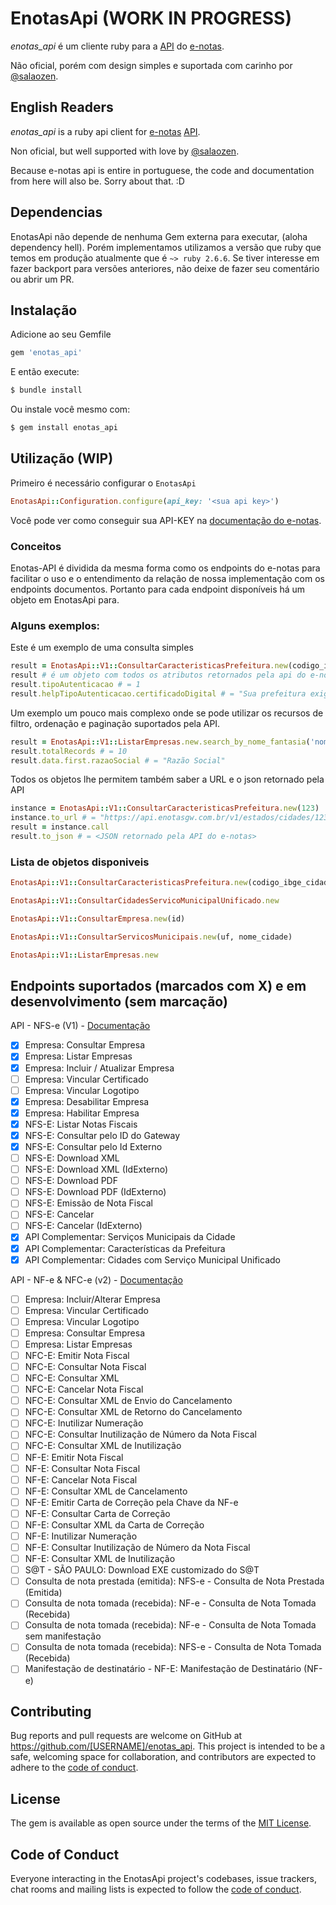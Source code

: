 # EnotasApi (WORK IN PROGRESS)
*enotas_api* é um cliente ruby para a [API](https://docs.enotasgw.com.br/reference) do [e-notas](https://enotas.com.br/).

Não oficial, porém com design simples e suportada com carinho por [@salaozen](https://github.com/salaozen).

## English Readers
*enotas_api* is a ruby api client for [e-notas](https://enotas.com.br/) [API](https://docs.enotasgw.com.br/reference).

Non oficial, but well supported with love by [@salaozen](https://github.com/salaozen).

Because e-notas api is entire in portuguese, the code and documentation from here will also be. Sorry about that. :D

## Dependencias
EnotasApi não depende de nenhuma Gem externa para executar, (aloha dependency hell).
Porém implementamos utilizamos a versão que ruby que temos em produção atualmente que é `~> ruby 2.6.6`.
Se tiver interesse em fazer backport para versões anteriores, não deixe de fazer seu comentário ou abrir um PR.

## Instalação

Adicione ao seu Gemfile

```ruby
gem 'enotas_api'
```

E então execute:
```sh
$ bundle install
```
Ou instale você mesmo com:
```sh
$ gem install enotas_api
```

## Utilização (WIP)

Primeiro é necessário configurar o `EnotasApi`
```ruby
EnotasApi::Configuration.configure(api_key: '<sua api key>')
```
Você pode ver como conseguir sua API-KEY na [documentação do e-notas](https://docs.enotasgw.com.br/docs/como-obter-a-sua-api-key).

### Conceitos
Enotas-API é dividida da mesma forma como os endpoints do e-notas para facilitar o uso e o entendimento da relação de nossa implementação com os endpoints documentos.
Portanto para cada endpoint disponíveis há um objeto em EnotasApi para.

### Alguns exemplos:

Este é um exemplo de uma consulta simples
```ruby
result = EnotasApi::V1::ConsultarCaracteristicasPrefeitura.new(codigo_ibge_cidade).call
result # é um objeto com todos os atributos retornados pela api do e-notas
result.tipoAutenticacao # = 1
result.helpTipoAutenticacao.certificadoDigital # = "Sua prefeitura exige a utilização de certificado digital, portanto, inclua aqui o arquivo de seu certificado A1."
```

Um exemplo um pouco mais complexo onde se pode utilizar os recursos de filtro, ordenação e paginação suportados pela API.
```ruby
result = EnotasApi::V1::ListarEmpresas.new.search_by_nome_fantasia('nome_fantasia').sort_by_cidade.page(number: 10, size: 30).call
result.totalRecords # = 10
result.data.first.razaoSocial # = "Razão Social"
```

Todos os objetos lhe permitem também saber a URL e o json retornado pela API
```ruby
instance = EnotasApi::V1::ConsultarCaracteristicasPrefeitura.new(123)
instance.to_url # = "https://api.enotasgw.com.br/v1/estados/cidades/123/provedor"
result = instance.call
result.to_json # = <JSON retornado pela API do e-notas>
```

### Lista de objetos disponiveis
```ruby
EnotasApi::V1::ConsultarCaracteristicasPrefeitura.new(codigo_ibge_cidade)

EnotasApi::V1::ConsultarCidadesServicoMunicipalUnificado.new

EnotasApi::V1::ConsultarEmpresa.new(id)

EnotasApi::V1::ConsultarServicosMunicipais.new(uf, nome_cidade)

EnotasApi::V1::ListarEmpresas.new
```

## Endpoints suportados (marcados com X) e em desenvolvimento (sem marcação)
API - NFS-e (V1) - [Documentação](https://docs.enotasgw.com.br/reference)
- [x] Empresa: Consultar Empresa
- [x] Empresa: Listar Empresas
- [x] Empresa: Incluir / Atualizar Empresa
- [ ] Empresa: Vincular Certificado
- [ ] Empresa: Vincular Logotipo
- [x] Empresa: Desabilitar Empresa
- [x] Empresa: Habilitar Empresa
- [x] NFS-E: Listar Notas Fiscais
- [x] NFS-E: Consultar pelo ID do Gateway
- [x] NFS-E: Consultar pelo Id Externo
- [ ] NFS-E: Download XML
- [ ] NFS-E: Download XML (IdExterno)
- [ ] NFS-E: Download PDF
- [ ] NFS-E: Download PDF (IdExterno)
- [ ] NFS-E: Emissão de Nota Fiscal
- [ ] NFS-E: Cancelar
- [ ] NFS-E: Cancelar (IdExterno)
- [x] API Complementar: Serviços Municipais da Cidade
- [x] API Complementar: Características da Prefeitura
- [x] API Complementar: Cidades com Serviço Municipal Unificado

API - NF-e & NFC-e (v2) - [Documentação](https://docs.enotasgw.com.br/v2/reference)
- [ ] Empresa: Incluir/Alterar Empresa
- [ ] Empresa: Vincular Certificado
- [ ] Empresa: Vincular Logotipo
- [ ] Empresa: Consultar Empresa
- [ ] Empresa: Listar Empresas
- [ ] NFC-E: Emitir Nota Fiscal
- [ ] NFC-E: Consultar Nota Fiscal
- [ ] NFC-E: Consultar XML
- [ ] NFC-E: Cancelar Nota Fiscal
- [ ] NFC-E: Consultar XML de Envio do Cancelamento
- [ ] NFC-E: Consultar XML de Retorno do Cancelamento
- [ ] NFC-E: Inutilizar Numeração
- [ ] NFC-E: Consultar Inutilização de Número da Nota Fiscal
- [ ] NFC-E: Consultar XML de Inutilização
- [ ] NF-E: Emitir Nota Fiscal
- [ ] NF-E: Consultar Nota Fiscal
- [ ] NF-E: Cancelar Nota Fiscal
- [ ] NF-E: Consultar XML de Cancelamento
- [ ] NF-E: Emitir Carta de Correção pela Chave da NF-e
- [ ] NF-E: Consultar Carta de Correção
- [ ] NF-E: Consultar XML da Carta de Correção
- [ ] NF-E: Inutilizar Numeração
- [ ] NF-E: Consultar Inutilização de Número da Nota Fiscal
- [ ] NF-E: Consultar XML de Inutilização
- [ ] S@T - SÃO PAULO: Download EXE customizado do S@T
- [ ] Consulta de nota prestada (emitida): NFS-e - Consulta de Nota Prestada (Emitida)
- [ ] Consulta de nota tomada (recebida): NF-e - Consulta de Nota Tomada (Recebida)
- [ ] Consulta de nota tomada (recebida): NF-e - Consulta de Nota Tomada sem manifestação
- [ ] Consulta de nota tomada (recebida): NFS-e - Consulta de Nota Tomada (Recebida)
- [ ] Manifestação de destinatário - NF-E: Manifestação de Destinatário (NF-e)
## Contributing

Bug reports and pull requests are welcome on GitHub at https://github.com/[USERNAME]/enotas_api. This project is intended to be a safe, welcoming space for collaboration, and contributors are expected to adhere to the [code of conduct](https://github.com/[USERNAME]/enotas_api/blob/master/CODE_OF_CONDUCT.md).


## License

The gem is available as open source under the terms of the [MIT License](https://opensource.org/licenses/MIT).

## Code of Conduct

Everyone interacting in the EnotasApi project's codebases, issue trackers, chat rooms and mailing lists is expected to follow the [code of conduct](https://github.com/[USERNAME]/enotas_api/blob/master/CODE_OF_CONDUCT.md).
